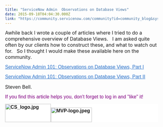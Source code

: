 ```yaml
---
title: "ServiceNow Admin  Observations on Database Views"
date: 2015-09-18T04:04:30.000Z
link: "https://community.servicenow.com/community?id=community_blog&sys_id=0d0d6aa5dbd0dbc01dcaf3231f9619a8"
---
```

<p><span style="font-size: 12pt;">Awhile back I wrote a couple of articles where I tried to do a comprehensive overview of Database Views.   I am asked quite often by our clients how to construct these, and what to watch out for.   So I thought I would make these available here on the community.</span></p><p></p><p style="font-family: arial, sans-serif; color: #666666;"><span style="font-size: 12pt;"><a title="" _jive_internal="true" data-containerid="1007" data-containertype="37" data-objectid="5375" data-objecttype="38" href="/community?id=community_blog&sys_id=87fc66a5dbd0dbc01dcaf3231f9619fa" style="font-weight: inherit; font-style: inherit; font-family: inherit; color: #266fc8;">ServiceNow Admin 101: Observations on Database Views, Part I</a></span></p><p style="font-family: arial, sans-serif; color: #666666;"><span style="font-size: 12pt;"><a title="" _jive_internal="true" data-containerid="1007" data-containertype="37" data-objectid="5406" data-objecttype="38" href="/community?id=community_blog&sys_id=5b0d2ea5dbd0dbc01dcaf3231f961946" style="font-weight: inherit; font-style: inherit; font-family: inherit; color: #266fc8;">ServiceNow Admin 101: Observations on Database Views, Part II</a></span></p><p></p><p><span style="font-size: 12pt;">Steven Bell.</span></p><p></p><p><span style="color: #800080; font-family: arial, sans-serif; font-size: 16px;">If you find this article helps you, don't forget to log in and "like" it!</span></p><p style="margin-bottom: .0001pt; background: white;"><span style="color: purple; font-size: 12pt; font-family: arial, helvetica, sans-serif;"><strong><a _jive_internal="true" data-containerid="-1" data-containertype="-1" data-objectid="86661" data-objecttype="111" href="/servlet/JiveServlet/downloadImage/38-4985-86661/CS_logo.jpg"><img   alt="CS_logo.jpg" class="image-18 jive-image" height="60" src="76b2d502db94d304b322f4621f9619c8.iix" width="151"/></a></strong></span><span style="color: purple; font-size: 12pt; font-family: arial, helvetica, sans-serif;"><strong><a _jive_internal="true" data-containerid="2061" data-containertype="14" data-objectid="2273" data-objecttype="102" href="/community?id=community_article&sys_id=330d6ea5dbd0dbc01dcaf3231f961965"><img   alt="MVP-logo.jpeg" class="image-17 jive-image" height="48" src="0d7a2c4edb909344e9737a9e0f96196a.iix" width="135"/></a></strong></span></p><p><span style="color: #000000; font-size: 12pt; font-family: Calibri; line-height: 1.5;"> </span></p>